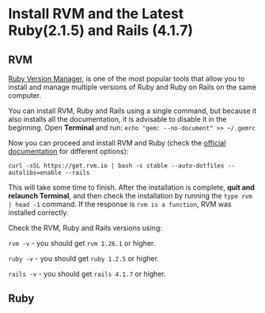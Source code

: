 # Install RVM and the Latest Ruby(2.1.5) and Rails (4.1.7)

## RVM

[Ruby Version Manager](https://rvm.io), is one of the most popular tools that allow you to install and manage multiple versions of Ruby and Ruby on Rails on the same computer.

You can install RVM, Ruby and Rails using a single command, but because it also installs all the documentation, it is advisable to disable it in the beginning. Open **Terminal** and run:
`echo "gem: --no-document" >> ~/.gemrc`

Now you can proceed and install RVM and Ruby (check the [official documentation](https://rvm.io/rvm/install) for different options):

`curl -sSL https://get.rvm.io | bash -s stable --auto-dotfiles --autolibs=enable --rails`

This will take some time to finish. After the installation is complete, **quit and relaunch Terminal**, and then check the installation by running the `type rvm | head -1` command. If the response is `rvm is a function`, RVM was installed correctly.

Check the RVM, Ruby and Rails versions using:

`rvm -v` - you should get `rvm 1.26.1` or higher.

`ruby -v` - you should get `ruby 1.2.5` or higher.

`rails -v` - you should get `rails 4.1.7` or higher.

## Ruby